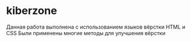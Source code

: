 # kiberzone
Данная работа выполнена с использованием языков вёрстки HTML и CSS
Были применены многие методы для улучшения вёрстки
